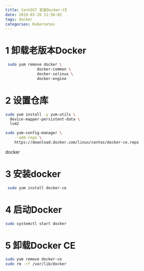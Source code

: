 ```yaml
---
title: CentOS7 安装Docker-CE
date: 2019-03-26 11:56:02
tags: docker
categories: Kubernetes
---
```


# 1 卸载老版本Docker

```bash
 sudo yum remove docker \
              docker-common \
              docker-selinux \
              docker-engine

```

<!-- more -->

# 2 设置仓库

```bash
sudo yum install -y yum-utils \
  device-mapper-persistent-data \
  lvm2
```

```bash
sudo yum-config-manager \
    --add-repo \
    https://download.docker.com/linux/centos/docker-ce.repo
```

<amp-auto-ads type="adsense" data-ad-client="ca-pub-5216394795966395">docker</amp-auto-ads>

# 3 安装docker

```bash
 sudo yum install docker-ce
 ```

# 4 启动Docker

```bash
sudo systemctl start docker
```

# 5 卸载Docker CE

```bash
sudo yum remove docker-ce
sudo rm -rf /var/lib/docker
```